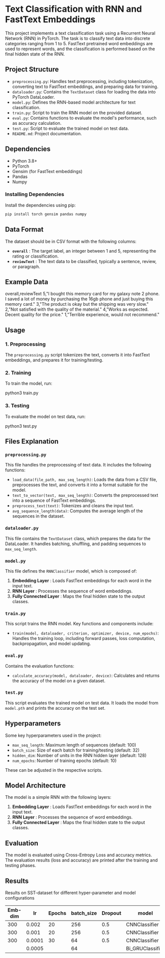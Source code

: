 # Text Classification with RNN and FastText Embeddings

This project implements a text classification task using a Recurrent Neural Network (RNN) in PyTorch. The task is to classify text data into discrete categories ranging from 1 to 5. FastText pretrained word embeddings are used to represent words, and the classification is performed based on the final hidden state of the RNN.

## Project Structure

- `preprocessing.py`: Handles text preprocessing, including tokenization, converting text to FastText embeddings, and preparing data for training.
- `dataloader.py`: Contains the `TextDataset` class for loading the data into PyTorch DataLoader.
- `model.py`: Defines the RNN-based model architecture for text classification.
- `train.py`: Script to train the RNN model on the provided dataset.
- `eval.py`: Contains functions to evaluate the model's performance, such as accuracy calculation.
- `test.py`: Script to evaluate the trained model on test data.
- `README.md`: Project documentation.

## Dependencies

- Python 3.8+
- PyTorch
- Gensim (for FastText embeddings)
- Pandas
- Numpy

### Installing Dependencies

Install the dependencies using pip:

```bash
pip install torch gensim pandas numpy
```

## Data Format

The dataset should be in CSV format with the following columns:

* **`overall`** : The target label, an integer between 1 and 5, representing the rating or classification.
* **`reviewText`** : The text data to be classified, typically a sentence, review, or paragraph.

## Example Data

overall,reviewText
5,"I bought this memory card for my galaxy note 2 phone. I saved a lot of money by purchasing the 16gb phone and just buying this memory card."
3,"The product is okay but the shipping was very slow."
2,"Not satisfied with the quality of the material."
4,"Works as expected. Decent quality for the price."
1,"Terrible experience, would not recommend."

## Usage

### 1. Preprocessing

The `preprocessing.py` script tokenizes the text, converts it into FastText embeddings, and prepares it for training/testing.

### 2. Training

To train the model, run:

python3 train.py

### 3. Testing

To evaluate the model on test data, run:

python3 test.py

## Files Explanation

### `preprocessing.py`

This file handles the preprocessing of text data. It includes the following functions:

* `load_data(file_path, max_seq_length)`: Loads the data from a CSV file, preprocesses the text, and converts it into a format suitable for the model.
* `text_to_vector(text, max_seq_length)`: Converts the preprocessed text into a sequence of FastText embeddings.
* `preprocess_text(text)`: Tokenizes and cleans the input text.
* `avg_sequence_length(data)`: Computes the average length of the sequences in the dataset.

### `dataloader.py`

This file contains the `TextDataset` class, which prepares the data for the DataLoader. It handles batching, shuffling, and padding sequences to `max_seq_length`.

### `model.py`

This file defines the `RNNClassifier` model, which is composed of:

1. **Embedding Layer** : Loads FastText embeddings for each word in the input text.
2. **RNN Layer** : Processes the sequence of word embeddings.
3. **Fully Connected Layer** : Maps the final hidden state to the output classes.

### `train.py`

This script trains the RNN model. Key functions and components include:

* `train(model, dataloader, criterion, optimizer, device, num_epochs)`: Handles the training loop, including forward passes, loss computation, backpropagation, and model updating.

### `eval.py`

Contains the evaluation functions:

* `calculate_accuracy(model, dataloader, device)`: Calculates and returns the accuracy of the model on a given dataset.

### `test.py`

This script evaluates the trained model on test data. It loads the model from `model.pth` and prints the accuracy on the test set.

## Hyperparameters

Some key hyperparameters used in the project:

* `max_seq_length`: Maximum length of sequences (default: 100)
* `batch_size`: Size of each batch for training/testing (default: 32)
* `hidden_dim`: Number of units in the RNN hidden layer (default: 128)
* `num_epochs`: Number of training epochs (default: 10)

These can be adjusted in the respective scripts.

## Model Architecture

The model is a simple RNN with the following layers:

1. **Embedding Layer** : Loads FastText embeddings for each word in the input text.
2. **RNN Layer** : Processes the sequence of word embeddings.
3. **Fully Connected Layer** : Maps the final hidden state to the output classes.

## Evaluation

The model is evaluated using Cross-Entropy Loss and accuracy metrics. The evaluation results (loss and accuracy) are printed after the training and testing phases.


## Results

Results on SST-dataset for different hyper-parameter and model  configurations

| Emb-dim | lr     | Epochs | batch_size | Dropout | model            | Val-loss | Val-accuracy | F1-score |
| ------- | ------ | ------ | ---------- | ------- | ---------------- | -------- | ------------ | -------- |
| 300     | 0.002  | 20     | 256        | 0.5     | CNNClassifier    | 0.42     | 82.91%       | 0.826    |
| 300     | 0.001  | 20     | 256        | 0.5     | CNNClassifier    | 0.41     | 84.12%       | 0.8358   |
| 300     | 0.0001 | 30     | 64         | 0.5     | CNNClassifier    | 0.39     | 86.3%        |          |
|         | 0.0005 |        | 64         |         | Bi_GRUClassifier |          | 88.1%        |          |
